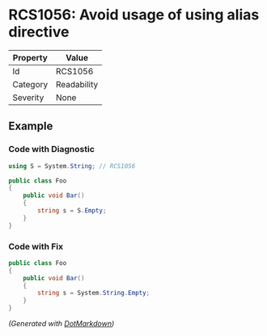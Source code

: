 # RCS1056: Avoid usage of using alias directive

| Property | Value       |
| -------- | ----------- |
| Id       | RCS1056     |
| Category | Readability |
| Severity | None        |

## Example

### Code with Diagnostic

```csharp
using S = System.String; // RCS1056

public class Foo
{
    public void Bar()
    {
        string s = S.Empty;
    }
}
```

### Code with Fix

```csharp
public class Foo
{
    public void Bar()
    {
        string s = System.String.Empty;
    }
}
```


*\(Generated with [DotMarkdown](http://github.com/JosefPihrt/DotMarkdown)\)*